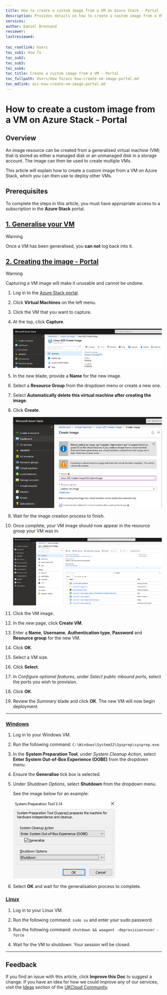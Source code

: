 ```yaml
---
title: How to create a custom image from a VM on Azure Stack - Portal | UKCloud Ltd
description: Provides details on how to create a custom image from a VM using the portal
services: 
author: Daniel Brennand
reviewer:
lastreviewed:

toc_rootlink: Users
toc_sub1: How To
toc_sub2:
toc_sub3:
toc_sub4:
toc_title: Create a custom image from a VM - Portal
toc_fullpath: Users/How To/azs-how-create-vm-image-portal.md
toc_mdlink: azs-how-create-vm-image-portal.md
---
```


# How to create a custom image from a VM on Azure Stack - Portal

## Overview

An image resource can be created from a generalised virtual machine (VM) that is stored as either a managed disk or an unmanaged disk in a storage account. The image can then be used to create multiple VMs.

This article will explain how to create a custom image from a VM on Azure Stack, which you can then use to deploy other VMs.

## Prerequisites

To complete the steps in this article, you must have appropriate access to a subscription in the **Azure Stack** portal.

## [1. Generalise your VM](#tab/tabid-1)

> [!WARNING]
> Once a VM has been generalised, you **can not** log back into it.

## [2. Creating the image - Portal](#tab/tabid-2)

> [!WARNING]
> Capturing a VM image will make it unusable and cannot be undone.

1. Log in to the [Azure Stack portal](https://portal.frn00006.azure.ukcloud.com/).

2. Click **Virtual Machines** on the left menu.

3. Click the VM that you want to capture.

4. At the top, click **Capture**.

    ![Capture VM image](images/azs-browser-capture-vm.png)

5. In the *new* blade, provide a **Name** for the new image.

6. Select a **Resource Group** from the dropdown menu or create a new one.

7. Select **Automatically delete this virtual machine after creating the image**.

8. Click **Create**.

    ![Create VM image](images/azs-browser-create-image.png)

9. Wait for the image creation process to finish.

10. Once complete, your VM image should now appear in the resource group your VM was in.

    ![Custom image resource group](images/azs-browser-custom-image-resource-group.png)

11. Click the VM image.

12. In the *new* page, click **Create VM**.

13. Enter a **Name**, **Username**, **Authentication type**, **Password** and **Resource group** for the new VM.

14. Click **OK**.

15. Select a VM size.

16. Click **Select**.

17. In *Configure optional features*, under *Select public inbound ports*, select the ports you wish to provision.

18. Click **OK**.

19. Review the *Summary* blade and click **OK**. The new VM will now begin deployment.

***

### [Windows](#tab/tabid-a/tabid-1)

1. Log in to your Windows VM.

2. Run the following command: `C:\Windows\System32\Sysprep\sysprep.exe`.

3. In the **System Preparation Tool**, under *System Cleanup Action*, select **Enter System Out-of-Box Experience (OOBE)** from the dropdown menu.

4. Ensure the **Generalise** tick box is selected.

5. Under *Shutdown Options*, select **Shutdown** from the dropdown menu.

    See the image below for an example:

    ![Windows sysprep example](images/azs-windows-sys-prep.png)

6. Select **OK** and wait for the generalisation process to complete.

### [Linux](#tab/tabid-b/tabid-1)

1. Log in to your Linux VM.

2. Run the following command: `sudo su` and enter your sudo password.

3. Run the following command: `shutdown && waagent -deprovision+user -force`

4. Wait for the VM to shutdown. Your session will be closed.

***

## Feedback

If you find an issue with this article, click **Improve this Doc** to suggest a change. If you have an idea for how we could improve any of our services, visit the [Ideas](https://community.ukcloud.com/ideas) section of the [UKCloud Community](https://community.ukcloud.com).